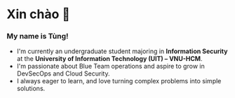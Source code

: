 # Xin chào 👋
### My name is Tùng!
- I'm currently an undergraduate student majoring in **Information Security** at the **University of Information Technology (UIT) – VNU-HCM**.
- I'm passionate about Blue Team operations and aspire to grow in DevSecOps and Cloud Security.
- I always eager to learn, and love turning complex problems into simple solutions.

